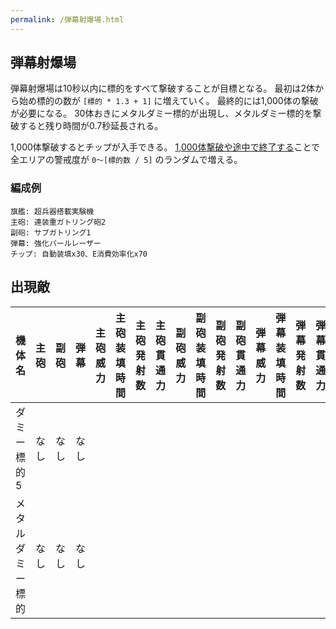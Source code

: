```yaml
---
permalink: /弾幕射爆場.html
---
```

## 弾幕射爆場

弾幕射爆場は10秒以内に標的をすべて撃破することが目標となる。
最初は2体から始め標的の数が `[標的 * 1.3 + 1]` に増えていく。
最終的には1,000体の撃破が必要になる。
30体おきにメタルダミー標的が出現し、メタルダミー標的を撃破すると残り時間が0.7秒延長される。

1,000体撃破するとチップが入手できる。
[1,000体撃破や途中で終了する](バグ.md#弾幕射爆場バグ)ことで全エリアの警戒度が `0～[標的数 / 5]` のランダムで増える。

### 編成例

```
旗艦: 超兵器搭載実験機
主砲: 連装重ガトリング砲2
副砲: サブガトリング1
弾幕: 強化パールレーザー
チップ: 自動装填x30、E消費効率化x70
```

## 出現敵

<ul class="enemies-list"></ul>

| 機体名           | 主砲 | 副砲 | 弾幕 | 主砲威力 | 主砲装填時間 | 主砲発射数 | 主砲貫通力 | 副砲威力 | 副砲装填時間 | 副砲発射数 | 副砲貫通力 | 弾幕威力 | 弾幕装填時間 | 弾幕発射数 | 弾幕貫通力 | 機関      | 設計図     | 実弾カット | Eカット | 爆風カット | 回避率 | 爆風回避率 | 回復間隔 | 装甲 | 速度 | 対火災力 | 対電磁力 | 資金 | 功績値 | 救出人数 | 登場ステージ   |
|------------------|------|------|------|---------:|-------------:|-----------:|-----------:|---------:|-------------:|-----------:|-----------:|---------:|-------------:|-----------:|-----------:|-----------|------------|-----------:|--------:|-----------:|-------:|-----------:|----------|-----:|-----:|---------:|---------:|-----:|-------:|---------:|----------------|
| ダミー標的5      | なし | なし | なし |          |              |            |            |          |              |            |            |          |              |            |            | 軽燃料炉B | ダミー戦艦 |         0% |     65% |         0% |     0% |         0% | なし     |    1 | 1.30 |      100 |      100 |    0 |      0 |       -1 | 通常           |
| メタルダミー標的 | なし | なし | なし |          |              |            |            |          |              |            |            |          |              |            |            | 軽燃料炉B | ダミー戦艦 |         0% |     65% |         0% |     0% |         0% | なし     |   10 | 3.20 |      100 |      100 |    0 |      0 |       -1 | 30体ごとに出現 |
